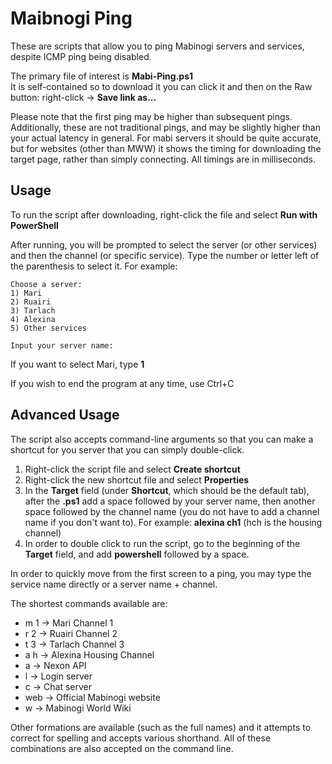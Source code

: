 # Maibnogi Ping #
These are scripts that allow you to ping Mabinogi servers and services, despite ICMP ping being disabled.

The primary file of interest is **Mabi-Ping.ps1**  
It is self-contained so to download it you can click it and then on the Raw button: right-click -> **Save link as...**

Please note that the first ping may be higher than subsequent pings. Additionally, these are not traditional pings, and may be slightly higher than your actual latency in general. For mabi servers it should be quite accurate, but for websites (other than MWW) it shows the timing for downloading the target page, rather than simply connecting. All timings are in milliseconds.

## Usage ##
To run the script after downloading, right-click the file and select **Run with PowerShell**

After running, you will be prompted to select the server (or other services) and then the channel (or specific service). Type the number or letter left of the parenthesis to select it. For example:

	Choose a server:
	1) Mari
	2) Ruairi
	3) Tarlach
	4) Alexina
	5) Other services

	Input your server name:

If you want to select Mari, type **1**

If you wish to end the program at any time, use Ctrl+C

## Advanced Usage ##
The script also accepts command-line arguments so that you can make a shortcut for you server that you can simply double-click.

1. Right-click the script file and select **Create shortcut**
2. Right-click the new shortcut file and select **Properties**
3. In the **Target** field (under **Shortcut**, which should be the default tab), after the **.ps1** add a space followed by your server name, then another space followed by the channel name (you do not have to add a channel name if you don't want to). For example: **alexina ch1** (hch is the housing channel)
4. In order to double click to run the script, go to the beginning of the **Target** field, and add **powershell** followed by a space.

In order to quickly move from the first screen to a ping, you may type the service name directly or a server name + channel.

The shortest commands available are:

* m 1 -> Mari Channel 1
* r 2 -> Ruairi Channel 2
* t 3 -> Tarlach Channel 3
* a h -> Alexina Housing Channel
* a -> Nexon API
* l -> Login server
* c -> Chat server
* web -> Official Mabinogi website
* w -> Mabinogi World Wiki

Other formations are available (such as the full names) and it attempts to correct for spelling and accepts various shorthand. All of these combinations are also accepted on the command line.

